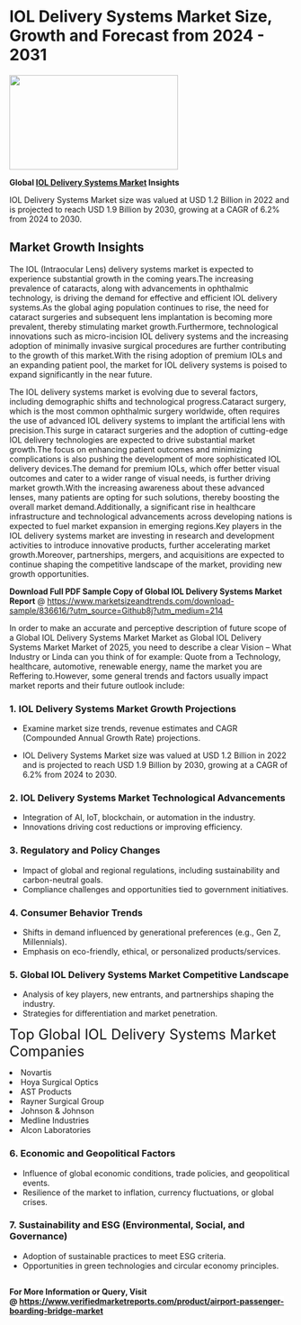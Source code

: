 <H1>IOL Delivery Systems Market Size, Growth and Forecast from 2024 - 2031</H1><img class="aligncenter size-medium wp-image-584254" src="https://thirdeyenews.in/wp-content/uploads/2024/09/Global-Market-Research-300x168.jpeg" alt="" width="300" height="168" /><p><strong>Global&nbsp;<a href="https://www.marketsizeandtrends.com/download-sample/836616/?utm_source=Github8j?utm_medium=214">IOL Delivery Systems Market</a> Insights</strong></p><p>IOL Delivery Systems Market size was valued at USD 1.2 Billion in 2022 and is projected to reach USD 1.9 Billion by 2030, growing at a CAGR of 6.2% from 2024 to 2030.</p><p><h2>Market Growth Insights</h2> <p>The IOL (Intraocular Lens) delivery systems market is expected to experience substantial growth in the coming years.The increasing prevalence of cataracts, along with advancements in ophthalmic technology, is driving the demand for effective and efficient IOL delivery systems.As the global aging population continues to rise, the need for cataract surgeries and subsequent lens implantation is becoming more prevalent, thereby stimulating market growth.Furthermore, technological innovations such as micro-incision IOL delivery systems and the increasing adoption of minimally invasive surgical procedures are further contributing to the growth of this market.With the rising adoption of premium IOLs and an expanding patient pool, the market for IOL delivery systems is poised to expand significantly in the near future.</p> <p>The IOL delivery systems market is evolving due to several factors, including demographic shifts and technological progress.Cataract surgery, which is the most common ophthalmic surgery worldwide, often requires the use of advanced IOL delivery systems to implant the artificial lens with precision.This surge in cataract surgeries and the adoption of cutting-edge IOL delivery technologies are expected to drive substantial market growth.The focus on enhancing patient outcomes and minimizing complications is also pushing the development of more sophisticated IOL delivery devices.The demand for premium IOLs, which offer better visual outcomes and cater to a wider range of visual needs, is further driving market growth.With the increasing awareness about these advanced lenses, many patients are opting for such solutions, thereby boosting the overall market demand.Additionally, a significant rise in healthcare infrastructure and technological advancements across developing nations is expected to fuel market expansion in emerging regions.Key players in the IOL delivery systems market are investing in research and development activities to introduce innovative products, further accelerating market growth.Moreover, partnerships, mergers, and acquisitions are expected to continue shaping the competitive landscape of the market, providing new growth opportunities.<p><span class=""><strong>Download Full PDF Sample Copy of Global IOL Delivery Systems Market Report</strong> @ <a href="https://www.marketsizeandtrends.com/download-sample/836616/?utm_source=Github8j?utm_medium=214" target="_blank">https://www.marketsizeandtrends.com/download-sample/836616/?utm_source=Github8j?utm_medium=214</a></span></p><p>In order to make an accurate and perceptive description of future scope of a Global&nbsp;IOL Delivery Systems Market Market as Global&nbsp;IOL Delivery Systems Market Market of 2025, you need to describe a clear Vision &ndash; What Industry or Linda can you think of for example: Quote from a Technology, healthcare, automotive, renewable energy, name the market you are Reffering to.However, some general trends and factors usually impact market reports and their future outlook include:</p><h3>1.&nbsp;<strong>IOL Delivery Systems Market Growth Projections</strong></h3><ul><li>Examine market size trends, revenue estimates and CAGR (Compounded Annual Growth Rate) projections.</li><li><p>IOL Delivery Systems Market size was valued at USD 1.2 Billion in 2022 and is projected to reach USD 1.9 Billion by 2030, growing at a CAGR of 6.2% from 2024 to 2030.</p></li></ul><h3>2.&nbsp;<strong>IOL Delivery Systems Market Technological Advancements</strong></h3><ul><li>Integration of AI, IoT, blockchain, or automation in the industry.</li><li>Innovations driving cost reductions or improving efficiency.</li></ul><h3>3.&nbsp;<strong>Regulatory and Policy Changes</strong></h3><ul><li>Impact of global and regional regulations, including sustainability and carbon-neutral goals.</li><li>Compliance challenges and opportunities tied to government initiatives.</li></ul><h3>4.&nbsp;<strong>Consumer Behavior Trends</strong></h3><ul><li>Shifts in demand influenced by generational preferences (e.g., Gen Z, Millennials).</li><li>Emphasis on eco-friendly, ethical, or personalized products/services.</li></ul><h3>5.&nbsp;<strong>Global IOL Delivery Systems Market Competitive Landscape</strong></h3><ul><li>Analysis of key players, new entrants, and partnerships shaping the industry.</li><li>Strategies for differentiation and market penetration.</li></ul><p data-pm-slice="1 1 []"><span style="color: inherit; font-family: inherit; font-size: 25px;">Top Global IOL Delivery Systems Market Companies</span></p><div class="" data-test-id=""><p><li>Novartis</li><li> Hoya Surgical Optics</li><li> AST Products</li><li> Rayner Surgical Group</li><li> Johnson & Johnson</li><li> Medline Industries</li><li> Alcon Laboratories</li></p></div><h3>6.&nbsp;<strong>Economic and Geopolitical Factors</strong></h3><ul><li>Influence of global economic conditions, trade policies, and geopolitical events.</li><li>Resilience of the market to inflation, currency fluctuations, or global crises.</li></ul><h3>7.&nbsp;<strong>Sustainability and ESG (Environmental, Social, and Governance)</strong></h3><ul><li>Adoption of sustainable practices to meet ESG criteria.</li><li>Opportunities in green technologies and circular economy principles.</li></ul><h2><strong style="font-size: 14px;">For More Information or Query, Visit @&nbsp;</strong><a style="background-color: #ffffff; font-size: 14px;" href="https://www.marketsizeandtrends.com/report/iol-delivery-systems-market/" target="_blank">https://www.verifiedmarketreports.com/product/airport-passenger-boarding-bridge-market</a></h2>